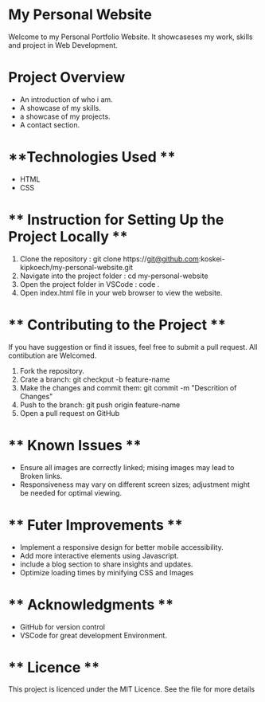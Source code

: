  # **My Personal Website**
 Welcome to my Personal Portfolio Website. It showcaseses my work, skills and project in Web Development.

 # **Project Overview**
 - An introduction of who i am.
 - A showcase of my skills.
 - a showcase of my projects. 
 - A contact section. 

 # **Technologies Used **
 - HTML 
 - CSS

 # ** Instruction for Setting Up the Project Locally **
 1. Clone the repository : git clone https://git@github.com:koskei-kipkoech/my-personal-website.git
 2. Navigate into the project folder : cd my-personal-website
 3. Open the project folder in VSCode : code .
 4. Open index.html file in your web browser to view the website.

 # ** Contributing to the Project **
 If you have suggestion or find it issues, feel free to submit a pull request. All contibution are Welcomed.

 1. Fork the repository.
 2. Crate a branch: git checkput -b feature-name
 3. Make the changes and commit them: git commit -m "Descrition of Changes"
 4. Push to the branch: git push origin feature-name
 5. Open a pull request on GitHub
 
 # ** Known Issues **
 - Ensure all images are correctly linked; mising images may lead to Broken links.
 - Responsiveness may vary on different screen sizes; adjustment might be needed for optimal viewing.

 # ** Futer Improvements  **
 - Implement a responsive design for better mobile accessibility.
 - Add more interactive elements using Javascript.
 - include a blog section to share insights and updates.
 - Optimize loading times by minifying CSS and Images

 # ** Acknowledgments **
 - GitHub for version control
 - VSCode for great development Environment.
 
 # ** Licence **
 This project is licenced under the MIT Licence. See the file for more details  
